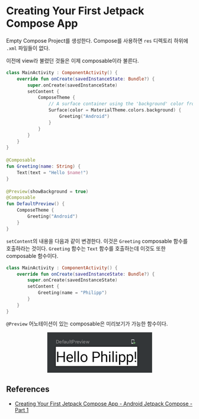 # Creating Your First Jetpack Compose App

Empty Compose Project를 생성한다. Compose를 사용하면 `res` 디렉토리 하위에 `.xml` 파일들이 없다.

이전에 view라 불렸던 것들은 이제 composable이라 불른다.

```kotlin
class MainActivity : ComponentActivity() {
    override fun onCreate(savedInstanceState: Bundle?) {
        super.onCreate(savedInstanceState)
        setContent {
            ComposeTheme {
                // A surface container using the 'background' color from the theme
                Surface(color = MaterialTheme.colors.background) {
                    Greeting("Android")
                }
            }
        }
    }
}

@Composable
fun Greeting(name: String) {
    Text(text = "Hello $name!")
}

@Preview(showBackground = true)
@Composable
fun DefaultPreview() {
    ComposeTheme {
        Greeting("Android")
    }
}
```

`setContent`의 내용을 다음과 같이 변경한다. 이것은 `Greeting` composable 함수를 호출하라는 것이다. `Greeting` 함수는 `Text` 함수를 호출하는데 이것도 또한 composable 함수이다.

```kotlin
class MainActivity : ComponentActivity() {
    override fun onCreate(savedInstanceState: Bundle?) {
        super.onCreate(savedInstanceState)
        setContent {
            Greeting(name = "Philipp")
        }
    }
}
```

`@Preview` 어노테이션이 있는 composable은 미리보기가 가능한 함수이다.

<div align="center">
<img src="img/part-1/preview_annotation.png">
</div>

## References

* [Creating Your First Jetpack Compose App - Android Jetpack Compose - Part 1](https://www.youtube.com/watch?v=cDabx3SjuOY&list=PLQkwcJG4YTCSpJ2NLhDTHhi6XBNfk9WiC)